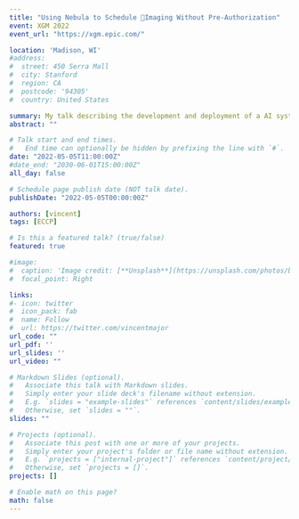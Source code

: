 ```yaml
---
title: "Using Nebula to Schedule Imaging Without Pre-Authorization"
event: XGM 2022
event_url: "https://xgm.epic.com/"

location: 'Madison, WI'
#address:
#  street: 450 Serra Mall
#  city: Stanford
#  region: CA
#  postcode: '94305'
#  country: United States

summary: My talk describing the development and deployment of a AI system to identify outpatient radiology imaging referrals which are likely to be preauthorized very quickly and could thus be scheduled ASAP.
abstract: ""

# Talk start and end times.
#   End time can optionally be hidden by prefixing the line with `#`.
date: "2022-05-05T11:00:00Z"
#date_end: "2030-06-01T15:00:00Z"
all_day: false

# Schedule page publish date (NOT talk date).
publishDate: "2022-05-05T00:00:00Z"

authors: [vincent]
tags: [ECCP]

# Is this a featured talk? (true/false)
featured: true

#image:
#  caption: 'Image credit: [**Unsplash**](https://unsplash.com/photos/bzdhc5b3Bxs)'
#  focal_point: Right

links:
#- icon: twitter
#  icon_pack: fab
#  name: Follow
#  url: https://twitter.com/vincentmajor
url_code: ""
url_pdf: ''
url_slides: ''
url_video: ""

# Markdown Slides (optional).
#   Associate this talk with Markdown slides.
#   Simply enter your slide deck's filename without extension.
#   E.g. `slides = "example-slides"` references `content/slides/example-slides.md`.
#   Otherwise, set `slides = ""`.
slides: ""

# Projects (optional).
#   Associate this post with one or more of your projects.
#   Simply enter your project's folder or file name without extension.
#   E.g. `projects = ["internal-project"]` references `content/project/deep-learning/index.md`.
#   Otherwise, set `projects = []`.
projects: []

# Enable math on this page?
math: false
---
```

